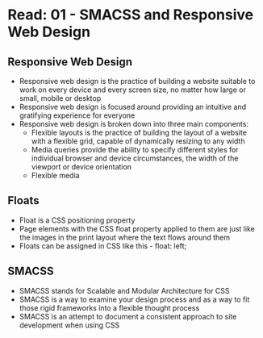 # Read: 01 - SMACSS and Responsive Web Design

## Responsive Web Design
* Responsive web design is the practice of building a website suitable to work on every device and every screen size, no matter how large or small, mobile or desktop
* Responsive web design is focused around providing an intuitive and gratifying experience for everyone
* Responsive web design is broken down into three main components:
  * Flexible layouts is the practice of building the layout of a website with a flexible grid, capable of dynamically resizing to any width
  * Media queries provide the ability to specify different styles for individual browser and device circumstances, the width of the viewport or device orientation
  * Flexible media

## Floats
* Float is a CSS positioning property
* Page elements with the CSS float property applied to them are just like the images in the print layout where the text flows around them
* Floats can be assigned in CSS like this - float: left;

## SMACSS
* SMACSS stands for Scalable and Modular Architecture for CSS
* SMACSS is a way to examine your design process and as a way to fit those rigid frameworks into a flexible thought process
* SMACSS is an attempt to document a consistent approach to site development when using CSS